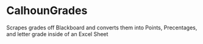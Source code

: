 # CalhounGrades
 Scrapes grades off Blackboard and converts them into Points, Precentages, and letter grade inside of an Excel Sheet
